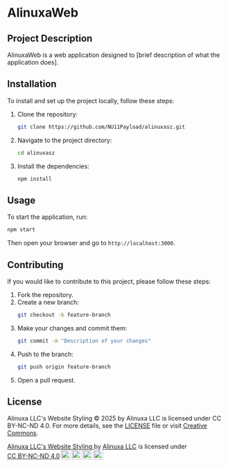 # AlinuxaWeb

## Project Description
AlinuxaWeb is a web application designed to [brief description of what the application does].

## Installation
To install and set up the project locally, follow these steps:

1. Clone the repository:
   ```bash
   git clone https://github.com/NU11Payload/alinuxasz.git
   ```
2. Navigate to the project directory:
   ```bash
   cd alinuxasz
   ```
3. Install the dependencies:
   ```bash
   npm install
   ```

## Usage
To start the application, run:
```bash
npm start
```
Then open your browser and go to `http://localhost:3000`.

## Contributing
If you would like to contribute to this project, please follow these steps:

1. Fork the repository.
2. Create a new branch:
   ```bash
   git checkout -b feature-branch
   ```
3. Make your changes and commit them:
   ```bash
   git commit -m "Description of your changes"
   ```
4. Push to the branch:
   ```bash
   git push origin feature-branch
   ```
5. Open a pull request.

## License
Alinuxa LLC's Website Styling © 2025 by Alinuxa LLC is licensed under CC BY-NC-ND 4.0. For more details, see the [LICENSE](LICENSE) file or visit [Creative Commons](https://creativecommons.org/licenses/by-nc-nd/4.0/).

<p xmlns:cc="http://creativecommons.org/ns#" xmlns:dct="http://purl.org/dc/terms/"><a property="dct:title" rel="cc:attributionURL" href="https://alinuxa.com">Alinuxa LLC's Website Styling </a> by <a rel="cc:attributionURL dct:creator" property="cc:attributionName" href="https://github.com/NU11Payload">Alinuxa LLC</a> is licensed under <a href="https://creativecommons.org/licenses/by-nc-nd/4.0/?ref=chooser-v1" target="_blank" rel="license noopener noreferrer" style="display:inline-block;">CC BY-NC-ND 4.0<img style="height:22px!important;margin-left:3px;vertical-align:text-bottom;" src="https://mirrors.creativecommons.org/presskit/icons/cc.svg?ref=chooser-v1" alt=""><img style="height:22px!important;margin-left:3px;vertical-align:text-bottom;" src="https://mirrors.creativecommons.org/presskit/icons/by.svg?ref=chooser-v1" alt=""><img style="height:22px!important;margin-left:3px;vertical-align:text-bottom;" src="https://mirrors.creativecommons.org/presskit/icons/nc.svg?ref=chooser-v1" alt=""><img style="height:22px!important;margin-left:3px;vertical-align:text-bottom;" src="https://mirrors.creativecommons.org/presskit/icons/nd.svg?ref=chooser-v1" alt=""></a></p>
